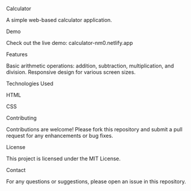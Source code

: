 Calculator

A simple web-based calculator application.

Demo

Check out the live demo: calculator-nm0.netlify.app

Features

Basic arithmetic operations: addition, subtraction, multiplication, and division.
Responsive design for various screen sizes.

Technologies Used

HTML

CSS


Contributing

Contributions are welcome! Please fork this repository and submit a pull request for any enhancements or bug fixes.

License

This project is licensed under the MIT License.

Contact

For any questions or suggestions, please open an issue in this repository.
